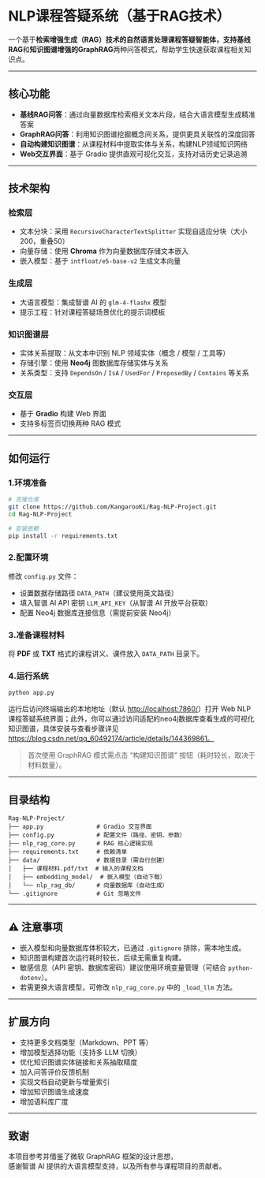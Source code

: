 # NLP课程答疑系统（基于RAG技术）

一个基于**检索增强生成（RAG）**技术的自然语言处理课程答疑智能体，支持**基线RAG**和**知识图谱增强的GraphRAG**两种问答模式，帮助学生快速获取课程相关知识点。

---

## 核心功能

- **基线RAG问答**：通过向量数据库检索相关文本片段，结合大语言模型生成精准答案  
- **GraphRAG问答**：利用知识图谱挖掘概念间关系，提供更具关联性的深度回答  
- **自动构建知识图谱**：从课程材料中提取实体与关系，构建NLP领域知识网络  
- **Web交互界面**：基于 Gradio 提供直观可视化交互，支持对话历史记录追溯  

---

## 技术架构

### 检索层
- 文本分块：采用 `RecursiveCharacterTextSplitter` 实现自适应分块（大小200，重叠50）  
- 向量存储：使用 **Chroma** 作为向量数据库存储文本嵌入  
- 嵌入模型：基于 `intfloat/e5-base-v2` 生成文本向量  

### 生成层
- 大语言模型：集成智谱 AI 的 `glm-4-flashx` 模型  
- 提示工程：针对课程答疑场景优化的提示词模板  

### 知识图谱层
- 实体关系提取：从文本中识别 NLP 领域实体（概念 / 模型 / 工具等）  
- 存储引擎：使用 **Neo4j** 图数据库存储实体与关系  
- 关系类型：支持 `DependsOn` / `IsA` / `UsedFor` / `ProposedBy` / `Contains` 等关系  

### 交互层
- 基于 **Gradio** 构建 Web 界面  
- 支持多标签页切换两种 RAG 模式  

---

## 如何运行

### 1️.环境准备

```bash
# 克隆仓库
git clone https://github.com/KangarooKi/Rag-NLP-Project.git
cd Rag-NLP-Project
```

```bash
# 安装依赖
pip install -r requirements.txt
```

### 2️.配置环境

修改 `config.py` 文件：

- 设置数据存储路径 `DATA_PATH`（建议使用英文路径）  
- 填入智谱 AI API 密钥 `LLM_API_KEY`（从智谱 AI 开放平台获取）  
- 配置 Neo4j 数据库连接信息（需提前安装 Neo4j）

### 3️.准备课程材料

将 **PDF** 或 **TXT** 格式的课程讲义、课件放入 `DATA_PATH` 目录下。

### 4️.运行系统

```bash
python app.py
```

运行后访问终端输出的本地地址（默认 [http://localhost:7860/](http://localhost:7860/)）打开 Web NLP课程答疑系统界面；此外，你可以通过访问适配的neo4j数据库查看生成的可视化知识图谱，具体安装与查看步骤详见 https://blog.csdn.net/qq_60492174/article/details/144369861。  

> 首次使用 GraphRAG 模式需点击 “构建知识图谱” 按钮（耗时较长，取决于材料数量）。

---

## 目录结构

```plaintext
Rag-NLP-Project/
├── app.py               # Gradio 交互界面
├── config.py            # 配置文件（路径、密钥、参数）
├── nlp_rag_core.py      # RAG 核心逻辑实现
├── requirements.txt     # 依赖清单
├── data/                # 数据目录（需自行创建）
│   ├── 课程材料.pdf/txt  # 输入的课程文档
│   ├── embedding_model/  # 嵌入模型（自动下载）
│   └── nlp_rag_db/      # 向量数据库（自动生成）
└── .gitignore           # Git 忽略文件
```

---

## ⚠️ 注意事项

- 嵌入模型和向量数据库体积较大，已通过 `.gitignore` 排除，需本地生成。  
- 知识图谱构建首次运行耗时较长，后续无需重复构建。  
- 敏感信息（API 密钥、数据库密码）建议使用环境变量管理（可结合 `python-dotenv`）。  
- 若需更换大语言模型，可修改 `nlp_rag_core.py` 中的 `_load_llm` 方法。  

---

## 扩展方向

- 支持更多文档类型（Markdown、PPT 等）  
- 增加模型选择功能（支持多 LLM 切换）  
- 优化知识图谱实体链接和关系抽取精度  
- 加入问答评价反馈机制  
- 实现文档自动更新与增量索引  
- 增加知识图谱生成速度
- 增加语料库广度
---

## 致谢

本项目参考并借鉴了微软 GraphRAG 框架的设计思想，  
感谢智谱 AI 提供的大语言模型支持，以及所有参与课程项目的贡献者。
